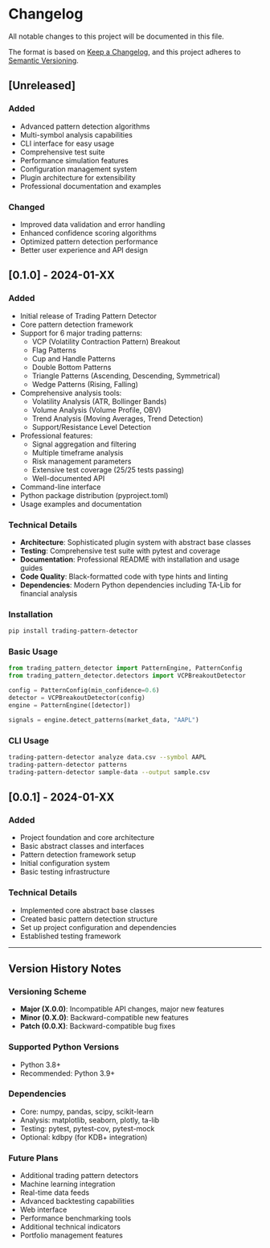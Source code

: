 # Changelog

All notable changes to this project will be documented in this file.

The format is based on [Keep a Changelog](https://keepachangelog.com/en/1.0.0/),
and this project adheres to [Semantic Versioning](https://semver.org/spec/v2.0.0.html).

## [Unreleased]

### Added
- Advanced pattern detection algorithms
- Multi-symbol analysis capabilities
- CLI interface for easy usage
- Comprehensive test suite
- Performance simulation features
- Configuration management system
- Plugin architecture for extensibility
- Professional documentation and examples

### Changed
- Improved data validation and error handling
- Enhanced confidence scoring algorithms
- Optimized pattern detection performance
- Better user experience and API design

## [0.1.0] - 2024-01-XX

### Added
- Initial release of Trading Pattern Detector
- Core pattern detection framework
- Support for 6 major trading patterns:
  - VCP (Volatility Contraction Pattern) Breakout
  - Flag Patterns
  - Cup and Handle Patterns
  - Double Bottom Patterns
  - Triangle Patterns (Ascending, Descending, Symmetrical)
  - Wedge Patterns (Rising, Falling)
- Comprehensive analysis tools:
  - Volatility Analysis (ATR, Bollinger Bands)
  - Volume Analysis (Volume Profile, OBV)
  - Trend Analysis (Moving Averages, Trend Detection)
  - Support/Resistance Level Detection
- Professional features:
  - Signal aggregation and filtering
  - Multiple timeframe analysis
  - Risk management parameters
  - Extensive test coverage (25/25 tests passing)
  - Well-documented API
- Command-line interface
- Python package distribution (pyproject.toml)
- Usage examples and documentation

### Technical Details
- **Architecture**: Sophisticated plugin system with abstract base classes
- **Testing**: Comprehensive test suite with pytest and coverage
- **Documentation**: Professional README with installation and usage guides
- **Code Quality**: Black-formatted code with type hints and linting
- **Dependencies**: Modern Python dependencies including TA-Lib for financial analysis

### Installation
```bash
pip install trading-pattern-detector
```

### Basic Usage
```python
from trading_pattern_detector import PatternEngine, PatternConfig
from trading_pattern_detector.detectors import VCPBreakoutDetector

config = PatternConfig(min_confidence=0.6)
detector = VCPBreakoutDetector(config)
engine = PatternEngine([detector])

signals = engine.detect_patterns(market_data, "AAPL")
```

### CLI Usage
```bash
trading-pattern-detector analyze data.csv --symbol AAPL
trading-pattern-detector patterns
trading-pattern-detector sample-data --output sample.csv
```

## [0.0.1] - 2024-01-XX

### Added
- Project foundation and core architecture
- Basic abstract classes and interfaces
- Pattern detection framework setup
- Initial configuration system
- Basic testing infrastructure

### Technical Details
- Implemented core abstract base classes
- Created basic pattern detection structure
- Set up project configuration and dependencies
- Established testing framework

---

## Version History Notes

### Versioning Scheme
- **Major (X.0.0)**: Incompatible API changes, major new features
- **Minor (0.X.0)**: Backward-compatible new features
- **Patch (0.0.X)**: Backward-compatible bug fixes

### Supported Python Versions
- Python 3.8+
- Recommended: Python 3.9+

### Dependencies
- Core: numpy, pandas, scipy, scikit-learn
- Analysis: matplotlib, seaborn, plotly, ta-lib
- Testing: pytest, pytest-cov, pytest-mock
- Optional: kdbpy (for KDB+ integration)

### Future Plans
- Additional trading pattern detectors
- Machine learning integration
- Real-time data feeds
- Advanced backtesting capabilities
- Web interface
- Performance benchmarking tools
- Additional technical indicators
- Portfolio management features
